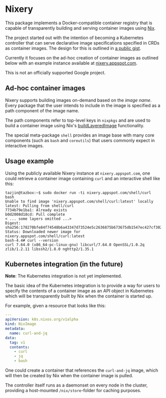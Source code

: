 # Nixery

This package implements a Docker-compatible container registry that is capable
of transparently building and serving container images using [Nix][].

The project started out with the intention of becoming a Kubernetes controller
that can serve declarative image specifications specified in CRDs as container
images. The design for this is outlined in [a public gist][gist].

Currently it focuses on the ad-hoc creation of container images as outlined
below with an example instance available at
[nixery.appspot.com](https://nixery.appspot.com).

This is not an officially supported Google project.

## Ad-hoc container images

Nixery supports building images on-demand based on the *image name*. Every
package that the user intends to include in the image is specified as a path
component of the image name.

The path components refer to top-level keys in `nixpkgs` and are used to build a
container image using Nix's [buildLayeredImage][] functionality.

The special meta-package `shell` provides an image base with many core
components (such as `bash` and `coreutils`) that users commonly expect in
interactive images.

## Usage example

Using the publicly available Nixery instance at `nixery.appspot.com`, one could
retrieve a container image containing `curl` and an interactive shell like this:

```shell
tazjin@tazbox:~$ sudo docker run -ti nixery.appspot.com/shell/curl bash
Unable to find image 'nixery.appspot.com/shell/curl:latest' locally
latest: Pulling from shell/curl
7734b79e1ba1: Already exists
b0d2008d18cd: Pull complete
< ... some layers omitted ...>
Digest: sha256:178270bfe84f74548b6a43347d73524e5c2636875b673675db1547ec427cf302
Status: Downloaded newer image for nixery.appspot.com/shell/curl:latest
bash-4.4# curl --version
curl 7.64.0 (x86_64-pc-linux-gnu) libcurl/7.64.0 OpenSSL/1.0.2q zlib/1.2.11 libssh2/1.8.0 nghttp2/1.35.1
```

## Kubernetes integration (in the future)

**Note**: The Kubernetes integration is not yet implemented.

The basic idea of the Kubernetes integration is to provide a way for users to
specify the contents of a container image as an API object in Kubernetes which
will be transparently built by Nix when the container is started up.

For example, given a resource that looks like this:

```yaml
---
apiVersion: k8s.nixos.org/v1alpha
kind: NixImage
metadata:
  name: curl-and-jq
data:
  tag: v1
  contents:
    - curl
    - jq
    - bash
```

One could create a container that references the `curl-and-jq` image, which will
then be created by Nix when the container image is pulled.

The controller itself runs as a daemonset on every node in the cluster,
providing a host-mounted `/nix/store`-folder for caching purposes.

[Nix]: https://nixos.org/
[gist]: https://gist.github.com/tazjin/08f3d37073b3590aacac424303e6f745
[buildLayeredImage]: https://grahamc.com/blog/nix-and-layered-docker-images
